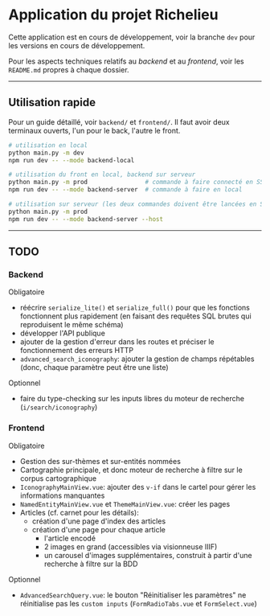 # Application du projet Richelieu

Cette application est en cours de développement, voir la branche
`dev` pour les versions en cours de développement.

Pour les aspects techniques relatifs au *backend* et au *frontend*,
voir les `README.md` propres à chaque dossier.

---

## Utilisation rapide

Pour un guide détaillé, voir `backend/` et `frontend/`. Il faut avoir
deux terminaux ouverts, l'un pour le back, l'autre le front.

```bash
# utilisation en local
python main.py -m dev
npm run dev -- --mode backend-local

# utilisation du front en local, backend sur serveur
python main.py -m prod                # commande à faire connecté en SSH
npm run dev -- --mode backend-server  # commande à faire en local

# utilisation sur serveur (les deux commandes doivent être lancées en SSH au serveur)
python main.py -m prod
npm run dev -- --mode backend-server --host
```

---

## TODO

### Backend

Obligatoire
- réécrire `serialize_lite()` et `serialize_full()` pour que les fonctions fonctionnent plus rapidement
  (en faisant des requêtes SQL brutes qui reproduisent le même schéma)
- développer l'API publique
- ajouter de la gestion d'erreur dans les routes et préciser le fonctionnement des erreurs HTTP
- `advanced_search_iconography`: ajouter la gestion de champs répétables (donc, chaque paramètre
  peut être une liste)

Optionnel
- faire du type-checking sur les inputs libres du moteur de recherche (`i/search/iconography`)

### Frontend

Obligatoire
- Gestion des sur-thèmes et sur-entités nommées
- Cartographie principale, et donc moteur de recherche à filtre sur le corpus cartographique
- `IconographyMainView.vue`: ajouter des `v-if` dans le cartel pour gérer les informations manquantes
- `NamedEntityMainView.vue` et `ThemeMainView.vue`: créer les pages
- Articles (cf. carnet pour les détails):
  - création d'une page d'index des articles
  - création d'une page pour chaque article
    - l'article encodé
    - 2 images en grand (accessibles via visionneuse IIIF)
    - un carousel d'images supplémentaires, construit à partir d'une recherche à filtre sur la BDD

Optionnel
- `AdvancedSearchQuery.vue`: le bouton "Réinitialiser les paramètres" ne réinitialise pas
  les `custom inputs` (`FormRadioTabs.vue` et `FormSelect.vue`)


